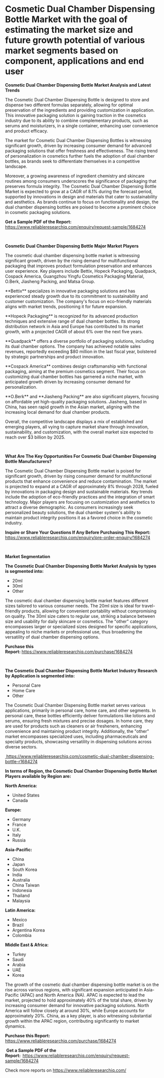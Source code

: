 <p><h1>Cosmetic Dual Chamber Dispensing Bottle Market with the goal of estimating the market size and future growth potential of various market segments based on component, applications and end user</h1></p><p><strong>Cosmetic Dual Chamber Dispensing Bottle Market Analysis and Latest Trends</strong></p>
<p><p>The Cosmetic Dual Chamber Dispensing Bottle is designed to store and dispense two different formulas separately, allowing for optimal preservation of the ingredients and providing customization in application. This innovative packaging solution is gaining traction in the cosmetics industry due to its ability to combine complementary products, such as serums and moisturizers, in a single container, enhancing user convenience and product efficacy.</p><p>The market for Cosmetic Dual Chamber Dispensing Bottles is witnessing significant growth, driven by increasing consumer demand for advanced packaging solutions that offer freshness and effectiveness. The rising trend of personalization in cosmetics further fuels the adoption of dual chamber bottles, as brands seek to differentiate themselves in a competitive landscape.</p><p>Moreover, a growing awareness of ingredient chemistry and skincare routines among consumers underscores the significance of packaging that preserves formula integrity. The Cosmetic Dual Chamber Dispensing Bottle Market is expected to grow at a CAGR of 8.1% during the forecast period, supported by innovations in design and materials that cater to sustainability and aesthetics. As brands continue to focus on functionality and design, the dual chamber dispensing bottles are poised to become a prominent choice in cosmetic packaging solutions.</p></p>
<p><strong>Get a Sample PDF of the Report:&nbsp;</strong> <a href="https://www.reliableresearchiq.com/enquiry/request-sample/1684274?utm_campaign=1082&utm_medium=2&utm_source=Github&utm_content=ia&utm_term=30122024&utm_id=cosmetic-dual-chamber-dispensing-bottle">https://www.reliableresearchiq.com/enquiry/request-sample/1684274</a></p>
<p>&nbsp;</p>
<p><strong>Cosmetic Dual Chamber Dispensing Bottle Major Market Players</strong></p>
<p><p>The cosmetic dual chamber dispensing bottle market is witnessing significant growth, driven by the rising demand for multifunctional packaging that improves product formulation preservation and enhances user experience. Key players include Bettix, Hopeck Packaging, Quadpack, Cospack America, Guangzhou Yingfu Cosmetics Packaging Material, O.Berk, Jiasheng Packing, and Matsa Group.</p><p>**Bettix** specializes in innovative packaging solutions and has experienced steady growth due to its commitment to sustainability and customer customization. The company's focus on eco-friendly materials aligns with market trends, positioning it for future expansion.</p><p>**Hopeck Packaging** is recognized for its advanced production techniques and extensive range of dual chamber bottles. Its strong distribution network in Asia and Europe has contributed to its market growth, with a projected CAGR of about 6% over the next five years.</p><p>**Quadpack** offers a diverse portfolio of packaging solutions, including its dual chamber options. The company has achieved notable sales revenues, reportedly exceeding $80 million in the last fiscal year, bolstered by strategic partnerships and product innovation.</p><p>**Cospack America** combines design craftsmanship with functional packaging, aiming at the premium cosmetics segment. Their focus on customizing dual chamber bottles has garnered a niche market, with anticipated growth driven by increasing consumer demand for personalization.</p><p>**O.Berk** and **Jiasheng Packing** are also significant players, focusing on affordable yet high-quality packaging solutions. Jiasheng, based in China, has seen rapid growth in the Asian market, aligning with the increasing local demand for dual chamber products.</p><p>Overall, the competitive landscape displays a mix of established and emerging players, all vying to capture market share through innovation, sustainability, and customization, with the overall market size expected to reach over $3 billion by 2025.</p></p>
<p>&nbsp;</p>
<p><strong>What Are The Key Opportunities For Cosmetic Dual Chamber Dispensing Bottle Manufacturers?</strong></p>
<p><p>The Cosmetic Dual Chamber Dispensing Bottle market is poised for significant growth, driven by rising consumer demand for multifunctional products that enhance convenience and reduce contamination. The market is projected to expand at a CAGR of approximately 8% through 2028, fueled by innovations in packaging design and sustainable materials. Key trends include the adoption of eco-friendly practices and the integration of smart technology. Major players are focusing on customization and aesthetics to attract a diverse demographic. As consumers increasingly seek personalized beauty solutions, the dual chamber system's ability to maintain product integrity positions it as a favored choice in the cosmetic industry.</p></p>
<p><strong>Inquire or Share Your Questions If Any Before Purchasing This Report:</strong> <a href="https://www.reliableresearchiq.com/enquiry/pre-order-enquiry/1684274?utm_campaign=1082&utm_medium=2&utm_source=Github&utm_content=ia&utm_term=30122024&utm_id=cosmetic-dual-chamber-dispensing-bottle">https://www.reliableresearchiq.com/enquiry/pre-order-enquiry/1684274</a></p>
<p>&nbsp;</p>
<p><strong>Market Segmentation</strong></p>
<p><strong>The Cosmetic Dual Chamber Dispensing Bottle Market Analysis by types is segmented into:</strong></p>
<p><ul><li>20ml</li><li>30ml</li><li>Other</li></ul></p>
<p><p>The cosmetic dual chamber dispensing bottle market features different sizes tailored to various consumer needs. The 20ml size is ideal for travel-friendly products, allowing for convenient portability without compromising on quality. The 30ml size caters to regular use, striking a balance between size and usability for daily skincare or cosmetics. The "other" category encompasses larger or specialized sizes designed for specific applications, appealing to niche markets or professional use, thus broadening the versatility of dual chamber dispensing options.</p></p>
<p><strong>Purchase this Report:&nbsp;</strong><a href="https://www.reliableresearchiq.com/purchase/1684274?utm_campaign=1082&utm_medium=2&utm_source=Github&utm_content=ia&utm_term=30122024&utm_id=cosmetic-dual-chamber-dispensing-bottle">https://www.reliableresearchiq.com/purchase/1684274</a></p>
<p>&nbsp;</p>
<p><strong>The Cosmetic Dual Chamber Dispensing Bottle Market Industry Research by Application is segmented into:</strong></p>
<p><ul><li>Personal Care</li><li>Home Care</li><li>Other</li></ul></p>
<p><p>The Cosmetic Dual Chamber Dispensing Bottle market serves various applications, primarily in personal care, home care, and other segments. In personal care, these bottles efficiently deliver formulations like lotions and serums, ensuring fresh mixtures and precise dosages. In home care, they are used for products such as cleaners or air fresheners, enhancing convenience and maintaining product integrity. Additionally, the "other" market encompasses specialized uses, including pharmaceuticals and specialty products, showcasing versatility in dispensing solutions across diverse sectors.</p></p>
<p><a href="https://www.reliableresearchiq.com/cosmetic-dual-chamber-dispensing-bottle-r1684274?utm_campaign=1082&utm_medium=2&utm_source=Github&utm_content=ia&utm_term=30122024&utm_id=cosmetic-dual-chamber-dispensing-bottle">&nbsp;https://www.reliableresearchiq.com/cosmetic-dual-chamber-dispensing-bottle-r1684274</a></p>
<p><strong>In terms of Region, the Cosmetic Dual Chamber Dispensing Bottle Market Players available by Region are:</strong></p>
<p>
    <p> <strong> North America: </strong>
        <ul>
            <li>United States</li>
            <li>Canada</li>
        </ul>
        </p> 
    <p> <strong> Europe: </strong>
        <ul>
            <li>Germany</li>
            <li>France</li>
            <li>U.K.</li>
            <li>Italy</li>
            <li>Russia</li>
        </ul>
        </p> 
    <p> <strong> Asia-Pacific: </strong>
        <ul>
            <li>China</li>
            <li>Japan</li>
            <li>South Korea</li>
            <li>India</li>
            <li>Australia</li>
            <li>China Taiwan</li>
            <li>Indonesia</li>
            <li>Thailand</li>
            <li>Malaysia</li>
        </ul>
        </p> 
    <p> <strong> Latin America: </strong>
        <ul>
            <li>Mexico</li>
            <li>Brazil</li>
            <li>Argentina Korea</li>
            <li>Colombia</li>
        </ul>
        </p> 
    <p> <strong> Middle East & Africa: </strong>
        <ul>
            <li>Turkey</li>
            <li>Saudi</li>
            <li>Arabia</li>
            <li>UAE</li>
            <li>Korea</li>
        </ul>
    </p>
    </p>
<p><p>The growth of the cosmetic dual chamber dispensing bottle market is on the rise across various regions, with significant expansion anticipated in Asia-Pacific (APAC) and North America (NA). APAC is expected to lead the market, projected to hold approximately 40% of the total share, driven by increasing consumer demand for innovative packaging solutions. North America will follow closely at around 30%, while Europe accounts for approximately 20%. China, as a key player, is also witnessing substantial growth within the APAC region, contributing significantly to market dynamics.</p></p>
<p><strong>Purchase this Report: </strong><a href="https://www.reliableresearchiq.com/purchase/1684274?utm_campaign=1082&utm_medium=2&utm_source=Github&utm_content=ia&utm_term=30122024&utm_id=cosmetic-dual-chamber-dispensing-bottle">https://www.reliableresearchiq.com/purchase/1684274</a></p>
<p>&nbsp;<strong>Get a Sample PDF of the Report:&nbsp;&nbsp;</strong><a href="https://www.reliableresearchiq.com/enquiry/request-sample/1684274?utm_campaign=1082&utm_medium=2&utm_source=Github&utm_content=ia&utm_term=30122024&utm_id=cosmetic-dual-chamber-dispensing-bottle">https://www.reliableresearchiq.com/enquiry/request-sample/1684274</a></p>
<p><strong></strong></p>
<p>Check more reports on <a href="https://www.reliableresearchiq.com/?utm_campaign=1082&utm_medium=2&utm_source=Github&utm_content=ia&utm_term=30122024&utm_id=cosmetic-dual-chamber-dispensing-bottle">https://www.reliableresearchiq.com/</a></p>